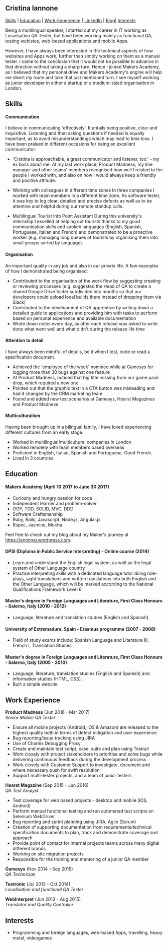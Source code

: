 ## Cristina Iannone

[Skills](#skills) | [Education](#education) | [Work-Experience](#work-experience) | [LinkedIn](https://www.linkedin.com/in/cristina-iannone-87266152//) | [Blog](https://enonnai.wordpress.com/)| [Interests](#interests)

Being a multilingual speaker, I started out my career in IT working as Localisation QA Tester, but have been working mainly as functional QA, testing webistes, web-based applications and mobile Apps.

However, I have always been interested in the technical aspects of how websites and Apps work, further than simply working on them as a manual tester. I came to the conclusion that it would not be possible to advance in that direction without taking a sharp turn. Hence I joined Makers Academy, as I believed that my personal drive and Makers Academy's engine will help me divert my route and take that just mentioned turn. I see myself working as junior developer in either a startup or a medium-sized organisation in London.

## Skills

#### Communication

I believe in communicating 'effectively'. It entails being positive, clear and inquisitive. Listening and then asking questions if needed is equally important, as to avoid misunderstandings which may lead to time loss. I have been praised in different occasions for being an excellent communicator:

- 'Cristina is approachable, a great communicator and listener, too.' - my ex boss about me.
At my last work place, Product Madness, my line manager and other teams' members recognised how well I related to the people I worked with, and also on how I would always keep a friendly and positive attitude.

- Working with colleagues in different time zones
In three companies I worked with team members in a different time zone. As software tester, it was key to log clear, detailed and precise defects as well as to be attentive and helpful during our remote standup calls.

- Multilingual Tourist Info Point Assistant
During this university's internship I excelled at helping out tourists thanks to my good communication skills and spoken languages (English, Spanish, Portuguese, Italian and French) and demonstrated to be a proactive worker (e.g. managing long queues of tourists by organising them into small groups sorted by language).

#### Organisation

An important quality in any job and also in our private life. A few examples of how I demonstrated being organised:

- Contributed to the organisation of the work flow by suggesting creating or reviewing processes (e.g. suggested the Head of QA to create a shared Google Drive folder subdivided into months so that our developers could upload local builds there instead of dropping them via Slack)
- Contributed to the development of QA apprentice by writing down a detailed guide to applications and providing him with tasks to perform based on personal experience and available documentation
- Wrote down notes every day, as after each release was asked to write done what went well and what didn't during the release life time

#### Attention to detail

I have always been mindful of details, be it when I test, code or read a specification document.

- Achieved the 'employee of the week' nominee while at Gamesys for logging more than 30 bugs against one feature
- At Product Madness, noticed that big title missing from our game pack drop, which required a new one
- Pointed out that the graphic text in a CTA button was misleading and had it changed by the CRM marketing team
- Found and added new test scenarios at Gamesys, Hearst Magazines and Product Madness

#### Multiculturalism

Having been brought up in a bilingual family, I have loved experiencing different cultures from an early stage.

- Worked in multilingual/multicultural companies in London
- Worked remotely with team members based overseas
- Proficient in English, Italian, Spanish and Portuguese. Good French.
- Lived in 3 countries

## Education

#### Makers Academy (April 10 2017 to June 30 2017)

- Curiosity and hungry passion for code
- Independent learner and problem-solver
- OOP, TDD, SOLID, MVC, DDD
- Software Craftsmanship
- Ruby, Rails, Javascript, Node.js, Angular.js
- Rspec, Jasmine, Mocha

Feel free to check out my blog about my Maker's journey at https://enonnai.wordpress.com.

#### DPSI (Diploma in Public Service Interpreting) - Online course (2014)

- Learn and understand the English legal system, as well as the legal system of Other Language country
- Practice interpreting skills with a dedicated language tutor doing role-plays, sight translations and written translations into both English and the Other Language, which will be marked according to the National Qualifications Framework Level 6

#### Master's degree in Foreign Languages and Literature, First Class Honours - Salerno, Italy (2010 - 2012)
- Language, literature and translation studies (English and Spanish)

#### University of Extremadura, Spain - Erasmus programme (2007 - 2008)
- Field of study exams include: Spanish Language and Literature III, French I, Translation Studies

#### Master's degree in Foreign Languages and Literature, First Class Honours - Salerno, Italy (2005 - 2010)
- Language, literature, translation studies (English and Spanish) and information studies (HTML, CSS).
- Bulit a simple website

## Work Experience

**Product Madness** (Jun 2016 - Mar 2017)  
*Senior Mobile QA Tester*

- Ensure all mobile projects (Android, iOS & Amazon) are released to the highest quality both in terms of defect mitigation and user experience
- Bug reporting/issue tracking using JIRA
- Use of Charles Debugging Proxy
- Create and maintain test script, case, suite and plan using Testrail
- Work closely with project stakeholders to prioritise and solve bugs while delivering continuous feedback during the development process
- Work closely with Customer Support to investigate, document and where necessary push for swift resolution
- Support multi-tester projects, and a team of junior testers

**Hearst Magazine** (Sep 2015 - Jun 2016)  
*QA Test Analyst*

- Test coverage for web based projects - desktop and mobile (iOS, Android)
- Perform manual functional testing and run automated test scripts on Selenium WebDriver
- Bug reporting and sprint planning using JIRA, Agile (Scrum)
- Creation of supporting documentation from requirements/technical specification documents to plan, track and demonstrate coverage and approach
- Provide point of contact for internal projects teams across many digital different brands
- Working on site migration projects
- Responsible for the training and mentoring of a junior QA member

**Gamesys** (Nov 2014 - Sep 2015)  
*QA Technician*

**Testronic** (Jul 2013 - Oct 2014)  
*Localisation and functional QA Tester*

**WebInterpret** (Jun 2013 - Aug 2015)  
*Translator and Quality Controller*

## Interests

- Programming and foreign languages, web-based Apps, travelling, heavy metal, videogames
